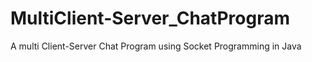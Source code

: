 # MultiClient-Server_ChatProgram
A multi Client-Server Chat Program using Socket Programming  in Java 
